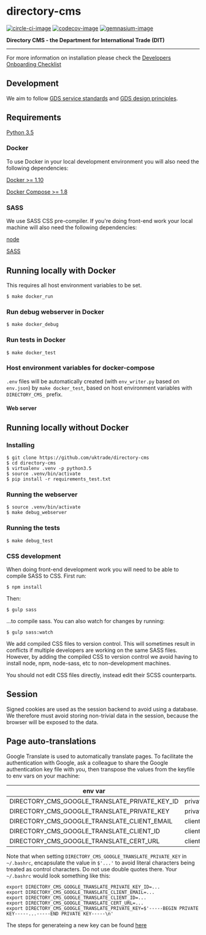 # directory-cms

[![circle-ci-image]][circle-ci]
[![codecov-image]][codecov]
[![gemnasium-image]][gemnasium]

**Directory CMS - the Department for International Trade (DIT)**  

---

For more information on installation please check the [Developers Onboarding Checklist](https://uktrade.atlassian.net/wiki/spaces/ED/pages/32243946/Developers+onboarding+checklist)


## Development


We aim to follow [GDS service standards](https://www.gov.uk/service-manual/service-standard) and [GDS design principles](https://www.gov.uk/design-principles).


## Requirements
[Python 3.5](https://www.python.org/downloads/release/python-352/)

### Docker
To use Docker in your local development environment you will also need the following dependencies:

[Docker >= 1.10](https://docs.docker.com/engine/installation/)

[Docker Compose >= 1.8](https://docs.docker.com/compose/install/)

### SASS
We use SASS CSS pre-compiler. If you're doing front-end work your local machine will also need the following dependencies:

[node](https://nodejs.org/en/download/)

[SASS](https://rubygems.org/gems/sass/versions/3.4.22)

## Running locally with Docker
This requires all host environment variables to be set.

    $ make docker_run

### Run debug webserver in Docker

    $ make docker_debug

### Run tests in Docker

    $ make docker_test

### Host environment variables for docker-compose
``.env`` files will be automatically created (with ``env_writer.py`` based on ``env.json``) by ``make docker_test``, based on host environment variables with ``DIRECTORY_CMS_`` prefix.

#### Web server

## Running locally without Docker

### Installing
    $ git clone https://github.com/uktrade/directory-cms
    $ cd directory-cms
    $ virtualenv .venv -p python3.5
    $ source .venv/bin/activate
    $ pip install -r requirements_test.txt

### Running the webserver
    $ source .venv/bin/activate
    $ make debug_webserver

### Running the tests

    $ make debug_test

### CSS development

When doing front-end development work you will need to be able to compile SASS to CSS. First run:

    $ npm install

Then:

    $ gulp sass

...to compile sass. You can also watch for changes by running:

    $ gulp sass:watch

We add compiled CSS files to version control. This will sometimes result in conflicts if multiple developers are working on the same SASS files. However, by adding the compiled CSS to version control we avoid having to install node, npm, node-sass, etc to non-development machines.

You should not edit CSS files directly, instead edit their SCSS counterparts.

## Session

Signed cookies are used as the session backend to avoid using a database. We therefore must avoid storing non-trivial data in the session, because the browser will be exposed to the data.

## Page auto-translations

Google Translate is used to automatically translate pages. To facilitate the authentication with Google, ask a colleague to share the Google authentication key file with you, then transpose the values from the keyfile to env vars on your machine:

| env var | source                      |
| --------  | ------------------------ |
| DIRECTORY_CMS_GOOGLE_TRANSLATE_PRIVATE_KEY_ID | private_key_id    |
| DIRECTORY_CMS_GOOGLE_TRANSLATE_PRIVATE_KEY | private_key |
| DIRECTORY_CMS_GOOGLE_TRANSLATE_CLIENT_EMAIL | client_email      |
| DIRECTORY_CMS_GOOGLE_TRANSLATE_CLIENT_ID | client_email_id      |
| DIRECTORY_CMS_GOOGLE_TRANSLATE_CERT_URL | client_x509_cert_url  |

Note that when setting `DIRECTORY_CMS_GOOGLE_TRANSLATE_PRIVATE_KEY` in `~/.bashrc`, encapsulate the value in `$'...'` to avoid literal characters being treated as control characters. Do not use double quotes there. Your `~/.bashrc` would look something like this:

```
export DIRECTORY_CMS_GOOGLE_TRANSLATE_PRIVATE_KEY_ID=...
export DIRECTORY_CMS_GOOGLE_TRANSLATE_CLIENT_EMAIL=...
export DIRECTORY_CMS_GOOGLE_TRANSLATE_CLIENT_ID=...
export DIRECTORY_CMS_GOOGLE_TRANSLATE_CERT_URL=...
export DIRECTORY_CMS_GOOGLE_TRANSLATE_PRIVATE_KEY=$'-----BEGIN PRIVATE KEY-----...-----END PRIVATE KEY-----\n'
```

The steps for generateing a new key can be found [here](https://cloud.google.com/translate/docs/reference/libraries#setting_up_authentication)


[circle-ci-image]: https://circleci.com/gh/uktrade/directory-cms/tree/master.svg?style=svg
[circle-ci]: https://circleci.com/gh/uktrade/directory-cms/tree/master

[codecov-image]: https://codecov.io/gh/uktrade/directory-cms/branch/master/graph/badge.svg
[codecov]: https://codecov.io/gh/uktrade/directory-cms

[gemnasium-image]: https://gemnasium.com/badges/github.com/uktrade/directory-cms.svg
[gemnasium]: https://gemnasium.com/github.com/uktrade/directory-cms
